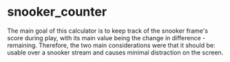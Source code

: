 # snooker_counter
The main goal of this calculator is to keep track of the snooker frame's score during play, with its main value being the change in difference - remaining. Therefore, the two main considerations were that it should be:  usable over a snooker stream and causes minimal distraction on the screen.
